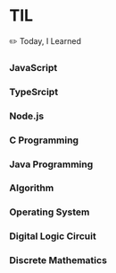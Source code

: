 # TIL
✏️ Today, I Learned









### JavaScript


### TypeSrcipt


### Node.js


### C Programming


### Java Programming


### Algorithm


### Operating System


### Digital Logic Circuit


### Discrete Mathematics
